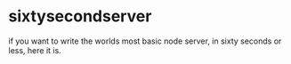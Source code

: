 # sixtysecondserver
if you want to write the worlds most basic node server, in sixty seconds or less, here it is.
